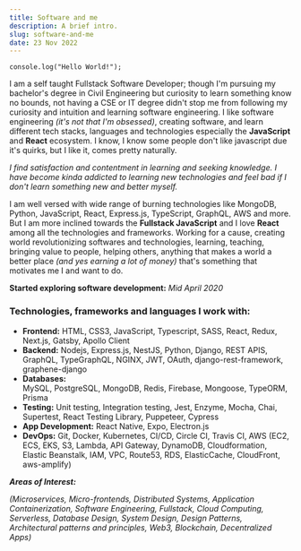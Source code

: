 ```yaml
---
title: Software and me
description: A brief intro.
slug: software-and-me
date: 23 Nov 2022
---
```


`console.log("Hello World!");`

I am a self taught Fullstack Software Developer; though I'm pursuing my bachelor's degree in Civil Engineering but curiosity to learn something know no bounds, not having a CSE or IT degree didn't stop me from following my curiosity and intuition and learning software engineering. I like software engineering _(it's not that I'm obsessed)_, creating software, and learn different tech stacks, languages and technologies especially the **JavaScript** and **React** ecosystem. I know, I know some people don't like javascript due it's quirks, but I like it, comes pretty naturally.

_I find satisfaction and contentment in learning and seeking knowledge. I have become kinda addicted to learning new technologies and feel bad if I don't learn something new and better myself._

I am well versed with wide range of burning technologies like MongoDB, Python, JavaScript, React, Express.js, TypeScript, GraphQL, AWS and more. But I am more inclined towards the **Fullstack JavaScript** and I love **React** among all the technologies and frameworks. Working for a cause, creating world revolutionizing softwares and technologies, learning, teaching, bringing value to people, helping others, anything that makes a world a better place _(and yes earning a lot of money)_ that's something that motivates me I and want to do.

**Started exploring software development:**
_Mid April 2020_

### Technologies, frameworks and languages I work with:

- **Frontend:**
  HTML, CSS3, JavaScript, Typescript, SASS, React, Redux, Next.js, Gatsby, Apollo Client
- **Backend:**
  Nodejs, Express.js, NestJS, Python, Django, REST APIS, GraphQL, TypeGraphQL, NGINX, JWT, OAuth,
  django-rest-framework, graphene-django
- **Databases:**  
   MySQL, PostgreSQL, MongoDB, Redis, Firebase, Mongoose, TypeORM, Prisma
- **Testing:**
  Unit testing, Integration testing, Jest, Enzyme, Mocha, Chai, Supertest, React Testing Library, Puppeteer,
  Cypress
- **App Development:**
  React Native, Expo, Electron.js
- **DevOps:**
  Git, Docker, Kubernetes, CI/CD, Circle CI, Travis CI, AWS (EC2, ECS, EKS, S3, Lambda, API Gateway,
  DynamoDB, Cloudformation, Elastic Beanstalk, IAM, VPC, Route53, RDS, ElasticCache, CloudFront, aws-amplify)

**_Areas of Interest:_**

_(Microservices, Micro-frontends, Distributed Systems, Application Containerization, Software
Engineering, Fullstack, Cloud Computing, Serverless, Database Design, System Design, Design Patterns, Architectural patterns and principles, Web3, Blockchain, Decentralized Apps)_
